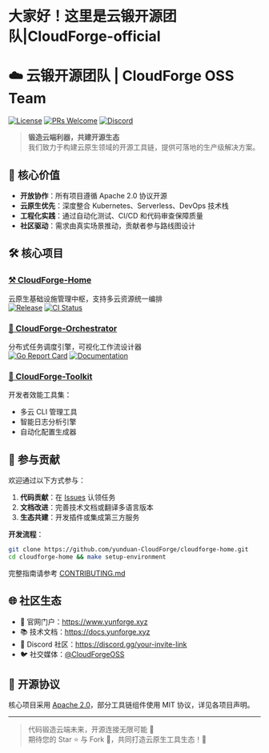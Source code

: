 # 大家好！这里是云锻开源团队|CloudForge-official
# ☁️ 云锻开源团队 | CloudForge OSS Team

[![License](https://img.shields.io/badge/License-Apache_2.0-blue.svg)](LICENSE)
[![PRs Welcome](https://img.shields.io/badge/PRs-welcome-brightgreen.svg)](CONTRIBUTING.md)
[![Discord](https://img.shields.io/discord/your-discord-channel-id)](https://discord.gg/your-invite-link)

> **锻造云端利器，共建开源生态**  
> 我们致力于构建云原生领域的开源工具链，提供可落地的生产级解决方案。

## 🌟 核心价值
- **开放协作**：所有项目遵循 Apache 2.0 协议开源
- **云原生优先**：深度整合 Kubernetes、Serverless、DevOps 技术栈
- **工程化实践**：通过自动化测试、CI/CD 和代码审查保障质量 
- **社区驱动**：需求由真实场景推动，贡献者参与路线图设计

## 🛠️ 核心项目

### [⚒️ CloudForge-Home](https://github.com/yunduan-CloudForge/cloudforge-home)
云原生基础设施管理中枢，支持多云资源统一编排  
[![Release](https://img.shields.io/github/v/release/yunduan-CloudForge/cloudforge-home)](https://github.com/yunduan-CloudForge/cloudforge-home/releases)
[![CI Status](https://github.com/yunduan-CloudForge/cloudforge-home/actions/workflows/ci.yml/badge.svg)](https://github.com/yunduan-CloudForge/cloudforge-home/actions)

### [🔗 CloudForge-Orchestrator](https://github.com/yunduan-CloudForge/cloudforge-orchestrator)
分布式任务调度引擎，可视化工作流设计器  
[![Go Report Card](https://goreportcard.com/badge/github.com/yunduan-CloudForge/cloudforge-orchestrator)](https://goreportcard.com/report/github.com/yunduan-CloudForge/cloudforge-orchestrator)
[![Documentation](https://img.shields.io/badge/docs-Online-blue)](https://www.yunforge.xyz/docs/orchestrator)

### [🧰 CloudForge-Toolkit](https://github.com/yunduan-CloudForge/cloudforge-toolkit)
开发者效能工具集：
- 多云 CLI 管理工具
- 智能日志分析引擎
- 自动化配置生成器 

## 🤝 参与贡献
欢迎通过以下方式参与：
1. **代码贡献**：在 [Issues](https://github.com/yunduan-CloudForge/cloudforge-home/issues) 认领任务
2. **文档改进**：完善技术文档或翻译多语言版本
3. **生态共建**：开发插件或集成第三方服务

**开发流程**：
```bash
git clone https://github.com/yunduan-CloudForge/cloudforge-home.git
cd cloudforge-home && make setup-environment
```
完整指南请参考 [CONTRIBUTING.md](CONTRIBUTING.md)

## 🌐 社区生态
- 🏢 官网门户：https://www.yunforge.xyz
- 📚 技术文档：https://docs.yunforge.xyz
- 💬 Discord 社区：https://discord.gg/your-invite-link
- 🐦 社交媒体：[@CloudForgeOSS](https://twitter.com/yourhandle)

## 📜 开源协议
核心项目采用 [Apache 2.0](LICENSE)，部分工具链组件使用 MIT 协议，详见各项目声明。

---

> 代码锻造云端未来，开源连接无限可能 🔨  
> 期待您的 Star ⭐ 与 Fork 🍴，共同打造云原生工具生态！🚀
